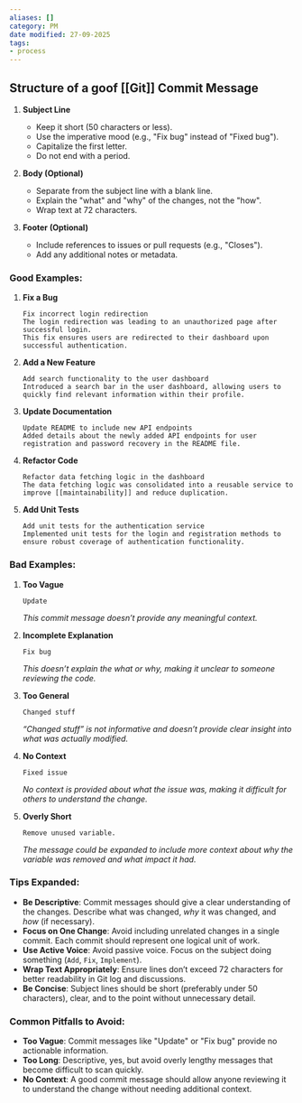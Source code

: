 ```yaml
---
aliases: []
category: PM
date modified: 27-09-2025
tags:
- process
---
```

## Structure of a goof [[Git]] Commit Message

1. **Subject Line**
   - Keep it short (50 characters or less).
   - Use the imperative mood (e.g., "Fix bug" instead of "Fixed bug").
   - Capitalize the first letter.
   - Do not end with a period.

2. **Body (Optional)**
   - Separate from the subject line with a blank line.
   - Explain the "what" and "why" of the changes, not the "how".
   - Wrap text at 72 characters.

3. **Footer (Optional)**
   - Include references to issues or pull requests (e.g., "Closes").
   - Add any additional notes or metadata.

### **Good Examples**:

1. **Fix a Bug**  
   ```
   Fix incorrect login redirection
   The login redirection was leading to an unauthorized page after successful login. 
   This fix ensures users are redirected to their dashboard upon successful authentication.
   ```
   
2. **Add a New Feature**  
   ```
   Add search functionality to the user dashboard
   Introduced a search bar in the user dashboard, allowing users to quickly find relevant information within their profile.
   ```
   
3. **Update Documentation**  
   ```
   Update README to include new API endpoints
   Added details about the newly added API endpoints for user registration and password recovery in the README file.
   ```
   
4. **Refactor Code**  
   ```
   Refactor data fetching logic in the dashboard
   The data fetching logic was consolidated into a reusable service to improve [[maintainability]] and reduce duplication.
   ```
   
5. **Add Unit Tests**  
   ```
   Add unit tests for the authentication service
   Implemented unit tests for the login and registration methods to ensure robust coverage of authentication functionality.
   ```

### **Bad Examples**:

1. **Too Vague**  
   ```
   Update
   ```
   *This commit message doesn’t provide any meaningful context.*

2. **Incomplete Explanation**  
   ```
   Fix bug
   ```
   *This doesn’t explain the *what* or *why*, making it unclear to someone reviewing the code.*

3. **Too General**  
   ```
   Changed stuff
   ```
   *“Changed stuff” is not informative and doesn’t provide clear insight into what was actually modified.*

4. **No Context**  
   ```
   Fixed issue
   ```
   *No context is provided about what the issue was, making it difficult for others to understand the change.*

5. **Overly Short**  
   ```
   Remove unused variable.
   ```
   *The message could be expanded to include more context about why the variable was removed and what impact it had.*

### **Tips Expanded**:

- **Be Descriptive**: Commit messages should give a clear understanding of the changes. Describe what was changed, *why* it was changed, and *how* (if necessary).
- **Focus on One Change**: Avoid including unrelated changes in a single commit. Each commit should represent one logical unit of work.
- **Use Active Voice**: Avoid passive voice. Focus on the subject doing something (`Add`, `Fix`, `Implement`).
- **Wrap Text Appropriately**: Ensure lines don’t exceed 72 characters for better readability in Git log and discussions.
- **Be Concise**: Subject lines should be short (preferably under 50 characters), clear, and to the point without unnecessary detail.

### **Common Pitfalls** to Avoid:

- **Too Vague**: Commit messages like "Update" or "Fix bug" provide no actionable information.
- **Too Long**: Descriptive, yes, but avoid overly lengthy messages that become difficult to scan quickly.
- **No Context**: A good commit message should allow anyone reviewing it to understand the change without needing additional context.